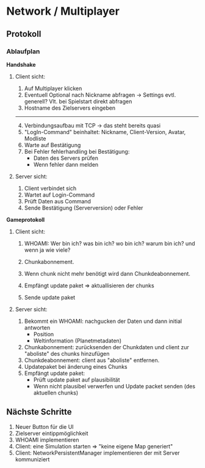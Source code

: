 # Network / Multiplayer

## Protokoll

### Ablaufplan

__Handshake__

1. Client sicht:
    1. Auf Multiplayer klicken
    2. Eventuell Optional nach Nickname abfragen -> Settings evtl. generell? Vlt. bei Spielstart direkt abfragen
    3. Hostname des Zielservers eingeben

    ---

    4. Verbindungsaufbau mit TCP -> das steht bereits quasi
    5. "LogIn-Command" beinhaltet: Nickname, Client-Version, Avatar, Modliste
    6. Warte auf Bestätigung
    7. Bei Fehler fehlerhandling bei Bestätigung: 
        * Daten des Servers prüfen
        * Wenn fehler dann melden

2. Server sicht:
    1. Client verbindet sich
    2. Wartet auf Login-Command
    3. Prüft Daten aus Command
    4. Sende Bestätigung (Serverversion) oder Fehler

__Gameprotokoll__

1. Client sicht:
    1. WHOAMI: Wer bin ich? was bin ich? wo bin ich? warum bin ich? und wenn ja wie viele?
    2. Chunkabonnement.

    3. Wenn chunk nicht mehr benötigt wird dann Chunkdeabonnement.
    4. Empfängt update paket => aktuallisieren der chunks
    5. Sende update paket

2. Server sicht:
    1. Bekommt ein WHOAMI: nachgucken der Daten und dann initial antworten
        * Position
        * Weltinformation (Planetmetadaten)
    2. Chunkabonnement: zurücksenden der Chunkdaten und client zur "aboliste" des chunks hinzufügen
    3. Chunkdeabonnement: client aus "aboliste" entfernen.
    4. Updatepaket bei änderung eines Chunks
    5. Empfängt update paket:
        * Prüft update paket auf plausibilität
        * Wenn nicht plausibel verwerfen und Update packet senden (des aktuellen chunks)

## Nächste Schritte

1. Neuer Button für die UI
2. Zielserver eintippmöglichkeit
3. WHOAMI implementieren
4. Client: eine Simulation starten => "keine eigene Map generiert"
5. Client: NetworkPersistentManager implementieren der mit Server kommuniziert